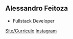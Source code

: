 ## Alessandro Feitoza
- Fullstack Developer

[Site/Curriculo](https://alessandrofeitoza.github.io)
[Instagram](https://instagram.com/alessandro_feitoza) 